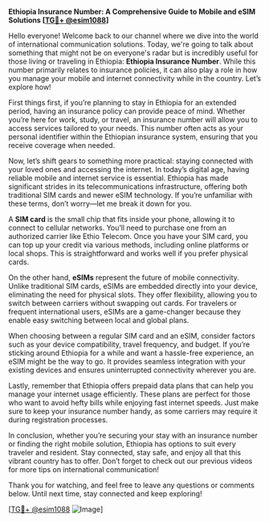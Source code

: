 **Ethiopia Insurance Number: A Comprehensive Guide to Mobile and eSIM Solutions [[TG💪+ @esim1088](https://t.me/s/esim1088)]**

Hello everyone! Welcome back to our channel where we dive into the world of international communication solutions. Today, we're going to talk about something that might not be on everyone's radar but is incredibly useful for those living or traveling in Ethiopia: **Ethiopia Insurance Number**. While this number primarily relates to insurance policies, it can also play a role in how you manage your mobile and internet connectivity while in the country. Let’s explore how!

First things first, if you’re planning to stay in Ethiopia for an extended period, having an insurance policy can provide peace of mind. Whether you’re here for work, study, or travel, an insurance number will allow you to access services tailored to your needs. This number often acts as your personal identifier within the Ethiopian insurance system, ensuring that you receive coverage when needed.

Now, let’s shift gears to something more practical: staying connected with your loved ones and accessing the internet. In today’s digital age, having reliable mobile and internet service is essential. Ethiopia has made significant strides in its telecommunications infrastructure, offering both traditional SIM cards and newer eSIM technology. If you’re unfamiliar with these terms, don’t worry—let me break it down for you.

A **SIM card** is the small chip that fits inside your phone, allowing it to connect to cellular networks. You’ll need to purchase one from an authorized carrier like Ethio Telecom. Once you have your SIM card, you can top up your credit via various methods, including online platforms or local shops. This is straightforward and works well if you prefer physical cards.

On the other hand, **eSIMs** represent the future of mobile connectivity. Unlike traditional SIM cards, eSIMs are embedded directly into your device, eliminating the need for physical slots. They offer flexibility, allowing you to switch between carriers without swapping out cards. For travelers or frequent international users, eSIMs are a game-changer because they enable easy switching between local and global plans.

When choosing between a regular SIM card and an eSIM, consider factors such as your device compatibility, travel frequency, and budget. If you’re sticking around Ethiopia for a while and want a hassle-free experience, an eSIM might be the way to go. It provides seamless integration with your existing devices and ensures uninterrupted connectivity wherever you are.

Lastly, remember that Ethiopia offers prepaid data plans that can help you manage your internet usage efficiently. These plans are perfect for those who want to avoid hefty bills while enjoying fast internet speeds. Just make sure to keep your insurance number handy, as some carriers may require it during registration processes.

In conclusion, whether you’re securing your stay with an insurance number or finding the right mobile solution, Ethiopia has options to suit every traveler and resident. Stay connected, stay safe, and enjoy all that this vibrant country has to offer. Don’t forget to check out our previous videos for more tips on international communication!

Thank you for watching, and feel free to leave any questions or comments below. Until next time, stay connected and keep exploring! 

[[TG💪+ @esim1088](https://t.me/s/esim1088) ![Image](https://i.postimg.cc/Y0z9fWf4/image.png)]